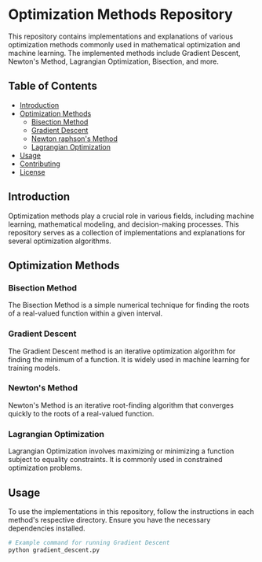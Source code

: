 # Optimization Methods Repository

This repository contains implementations and explanations of various optimization methods commonly used in mathematical optimization and machine learning. The implemented methods include Gradient Descent, Newton's Method, Lagrangian Optimization, Bisection, and more.

## Table of Contents

- [Introduction](#introduction)
- [Optimization Methods](#optimization-methods)
  - [Bisection Method](Bisection.py)
  - [Gradient Descent](Gradient.py)
  - [Newton raphson's Method](Newton_raph.py)
  - [Lagrangian Optimization](Lagrangian.py)
- [Usage](#usage)
- [Contributing](#contributing)
- [License](#license)

## Introduction

Optimization methods play a crucial role in various fields, including machine learning, mathematical modeling, and decision-making processes. This repository serves as a collection of implementations and explanations for several optimization algorithms.

## Optimization Methods

### Bisection Method

The Bisection Method is a simple numerical technique for finding the roots of a real-valued function within a given interval.

### Gradient Descent

The Gradient Descent method is an iterative optimization algorithm for finding the minimum of a function. It is widely used in machine learning for training models.

### Newton's Method

Newton's Method is an iterative root-finding algorithm that converges quickly to the roots of a real-valued function.

### Lagrangian Optimization

Lagrangian Optimization involves maximizing or minimizing a function subject to equality constraints. It is commonly used in constrained optimization problems.

## Usage

To use the implementations in this repository, follow the instructions in each method's respective directory. Ensure you have the necessary dependencies installed.

```bash
# Example command for running Gradient Descent
python gradient_descent.py
